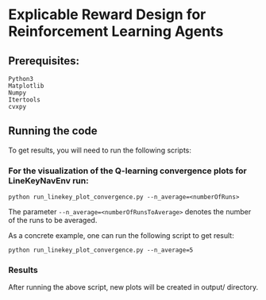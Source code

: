 # Explicable Reward Design for Reinforcement Learning Agents
## Prerequisites:
```
Python3
Matplotlib
Numpy
Itertools
cvxpy
```

## Running the code
To get results, you will need to run the following scripts:


### For the visualization of the Q-learning convergence plots for LineKeyNavEnv run:
```
python run_linekey_plot_convergence.py --n_average=<numberOfRuns>
```
The parameter `--n_average=<numberOfRunsToAverage>` denotes the number of the runs to be averaged.

As a concrete example, one can run the following script to get result:
```
python run_linekey_plot_convergence.py --n_average=5
```

### Results
After running the above script, new plots will be created in output/ directory.
